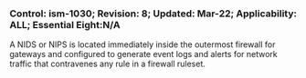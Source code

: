 ### Control: ism-1030; Revision: 8; Updated: Mar-22; Applicability: ALL; Essential Eight:N/A
<p>A NIDS or NIPS is located immediately inside the outermost firewall for gateways and configured to generate event logs and alerts for network traffic that contravenes any rule in a firewall ruleset.</p>